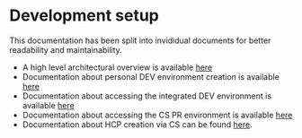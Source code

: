# Development setup

This documentation has been split into invididual documents for better readability and maintainability.

* A high level architectural overview is available [here](../../docs/high-level-architecture.md)
* Documentation about personal DEV environment creation is available [here](../../docs/personal-dev.md)
* Documentation about accessing the integrated DEV environment is available [here](../../docs/integrated-dev.md)
* Documentation about accessing the CS PR environment is available [here](../../docs/cs-pr.md)
* Documentation about HCP creation via CS can be found [here](../../cluster-service/cluster-creation.md).
